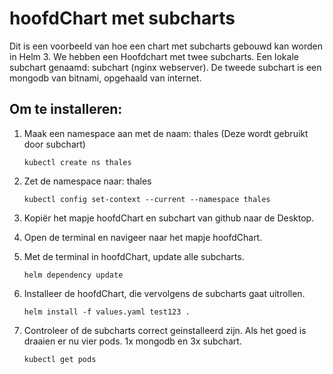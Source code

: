 # hoofdChart met subcharts

Dit is een voorbeeld van hoe een chart met subcharts gebouwd kan worden in Helm 3.
We hebben een Hoofdchart met twee subcharts. Een lokale subchart genaamd: subchart (nginx webserver). De tweede subchart is een mongodb van bitnami, opgehaald van internet.

## Om te installeren:

1. Maak een namespace aan met de naam: thales (Deze wordt gebruikt door subchart)

    ```kubectl create ns thales```

2. Zet de namespace naar: thales

    ```kubectl config set-context --current --namespace thales```

3. Kopiër het mapje hoofdChart en subchart van github naar de Desktop.
4. Open de terminal en navigeer naar het mapje hoofdChart.
5. Met de terminal in hoofdChart, update alle subcharts.

    ```helm dependency update```
    
6. Installeer de hoofdChart, die vervolgens de subcharts gaat uitrollen.

    ```helm install -f values.yaml test123 .```
    
7. Controleer of de subcharts correct geinstalleerd zijn. Als het goed is draaien er nu vier pods. 1x mongodb en 3x subchart.

    ```kubectl get pods```
    
   
